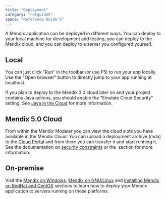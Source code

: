 ```yaml
---
title: "Deployment"
category: "refguide5"
space: "Reference Guide 5"
---
```



A Mendix application can be deployed in different ways. You can deploy to your local machine for development and testing, you can deploy to the Mendix cloud, and you can deploy to a server you configured yourself.

## Local

You can just click "Run" in the toolbar (or use F5) to run your app locally. Use the "Open browser" button to directly jump to your app running at localhost.

If you plan to deploy to the Mendix 3.0 cloud later on and your project contains Java actions, you should enable the "Emulate Cloud Security" setting. See [Java in the Cloud](Java+in+the+Cloud) for more information.

## Mendix 5.0 Cloud

From within the Mendix Modeler you can view the cloud slots you have available in the Mendix Cloud. You can upload a deployment archive (mda) to the [Cloud Portal](https://cloud.mendix.com) and from there you can transfer it and start running it. See the documentation on [security constraints](Security+constraints+in+the+Mendix+Cloud) or the  section for more information.

## On-premise

Visit the [Mendix on Windows](/howto50/Deploying+Mendix+on+Microsoft+Windows), [Mendix on GNU/Linux](/howto50/Installing+Mendix+on+Debian+GNU+Linux) and [Installing Mendix on RedHat and CentOS](/howto50/Installing+Mendix+on+RedHat+and+CentOS) sections to learn how to deploy your Mendix application to servers running on these platforms.